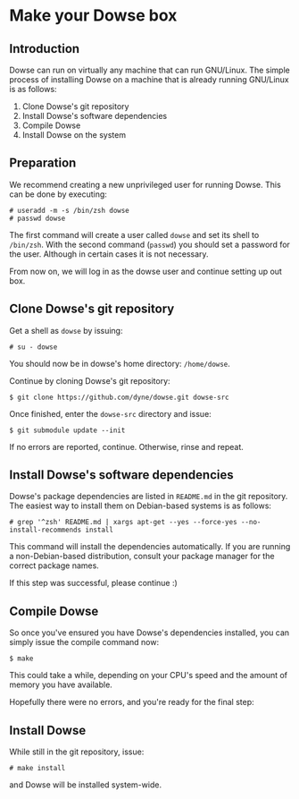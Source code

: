 Make your Dowse box
===================


Introduction
------------

Dowse can run on virtually any machine that can run GNU/Linux. The
simple process of installing Dowse on a machine that is already running
GNU/Linux is as follows:

1. Clone Dowse's git repository
2. Install Dowse's software dependencies
3. Compile Dowse
4. Install Dowse on the system


Preparation
-----------

We recommend creating a new unprivileged user for running Dowse. This
can be done by executing:

```
# useradd -m -s /bin/zsh dowse
# passwd dowse
```

The first command will create a user called `dowse` and set its shell to
`/bin/zsh`. With the second command (`passwd`) you should set a password
for the user. Although in certain cases it is not necessary.

From now on, we will log in as the dowse user and continue setting up
out box.


Clone Dowse's git repository
----------------------------

Get a shell as `dowse` by issuing:

```
# su - dowse
```

You should now be in dowse's home directory: `/home/dowse`.

Continue by cloning Dowse's git repository:

```
$ git clone https://github.com/dyne/dowse.git dowse-src
```

Once finished, enter the `dowse-src` directory and issue:

```
$ git submodule update --init
```

If no errors are reported, continue. Otherwise, rinse and repeat.


Install Dowse's software dependencies
-------------------------------------

Dowse's package dependencies are listed in `README.md` in the git
repository. The easiest way to install them on Debian-based systems is
as follows:

```
# grep '^zsh' README.md | xargs apt-get --yes --force-yes --no-install-recommends install
```

This command will install the dependencies automatically. If you are
running a non-Debian-based distribution, consult your package manager
for the correct package names.

If this step was successful, please continue :)


Compile Dowse
-------------

So once you've ensured you have Dowse's dependencies installed, you can
simply issue the compile command now:

```
$ make
```

This could take a while, depending on your CPU's speed and the amount of
memory you have available.

Hopefully there were no errors, and you're ready for the final step:


Install Dowse
-------------

While still in the git repository, issue:

```
# make install
```

and Dowse will be installed system-wide.
